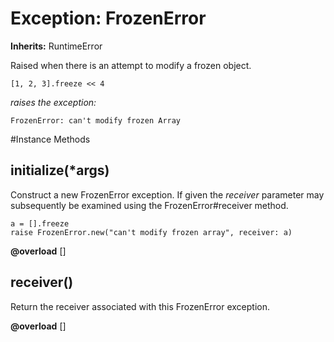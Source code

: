 # Exception: FrozenError
**Inherits:** RuntimeError
    

Raised when there is an attempt to modify a frozen object.

    [1, 2, 3].freeze << 4

*raises the exception:*

    FrozenError: can't modify frozen Array



#Instance Methods
## initialize(*args) [](#method-i-initialize)
Construct a new FrozenError exception. If given the *receiver* parameter may
subsequently be examined using the FrozenError#receiver method.

    a = [].freeze
    raise FrozenError.new("can't modify frozen array", receiver: a)

**@overload** [] 

## receiver() [](#method-i-receiver)
Return the receiver associated with this FrozenError exception.

**@overload** [] 

